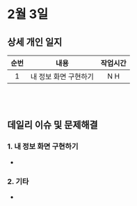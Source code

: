 # 2월 3일
## 상세 개인 일지 
|순번|내용|작업시간
|:---:|:-----:|:-------:
|1| 내 정보 화면 구현하기 | N H


</br></br>
## 데일리 이슈 및 문제해결
### 1. 내 정보 화면 구현하기
  - 
### 2. 기타
  - 
